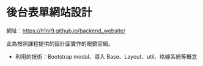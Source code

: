 後台表單網站設計
===================================
網址：https://h1nr9.github.io/backend_website/

此為按照課程提供的設計圖實作的眼鏡官網。 
+ 利用的技術：Bootstrap modal、導入 Base、Layout、util、格線系統等概念

